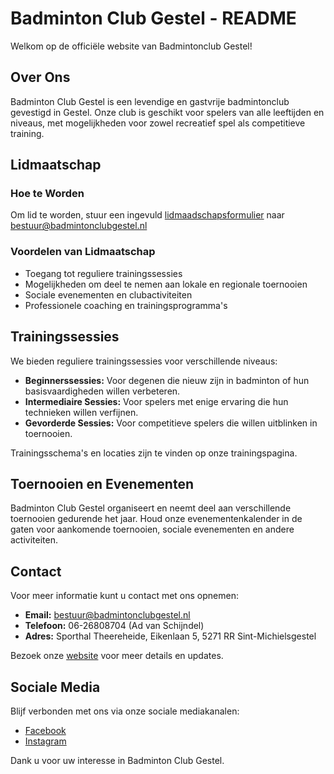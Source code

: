 # Badminton Club Gestel - README

Welkom op de officiële website van Badmintonclub Gestel!

## Over Ons
Badminton Club Gestel is een levendige en gastvrije badmintonclub gevestigd in Gestel. Onze club is geschikt voor spelers van alle leeftijden en niveaus, met mogelijkheden voor zowel recreatief spel als competitieve training.

## Lidmaatschap
### Hoe te Worden
Om lid te worden, stuur een ingevuld [lidmaadschapsformulier](../files/bcg.pdf) naar bestuur@badmintonclubgestel.nl

### Voordelen van Lidmaatschap
- Toegang tot reguliere trainingssessies
- Mogelijkheden om deel te nemen aan lokale en regionale toernooien
- Sociale evenementen en clubactiviteiten
- Professionele coaching en trainingsprogramma's

## Trainingssessies
We bieden reguliere trainingssessies voor verschillende niveaus:
- **Beginnerssessies:** Voor degenen die nieuw zijn in badminton of hun basisvaardigheden willen verbeteren.
- **Intermediaire Sessies:** Voor spelers met enige ervaring die hun technieken willen verfijnen.
- **Gevorderde Sessies:** Voor competitieve spelers die willen uitblinken in toernooien.

Trainingsschema's en locaties zijn te vinden op onze trainingspagina.

## Toernooien en Evenementen
Badminton Club Gestel organiseert en neemt deel aan verschillende toernooien gedurende het jaar. Houd onze evenementenkalender in de gaten voor aankomende toernooien, sociale evenementen en andere activiteiten.

## Contact
Voor meer informatie kunt u contact met ons opnemen:
- **Email:** bestuur@badmintonclubgestel.nl
- **Telefoon:** 06-26808704 (Ad van Schijndel)
- **Adres:** Sporthal Theereheide, Eikenlaan 5, 5271 RR Sint-Michielsgestel

Bezoek onze [website](http://badmintonclubgestel.nl) voor meer details en updates.

## Sociale Media
Blijf verbonden met ons via onze sociale mediakanalen:
- [Facebook](https://www.facebook.com/badmintonclubbcg)
- [Instagram](https://instagram.com)

Dank u voor uw interesse in Badminton Club Gestel. 
